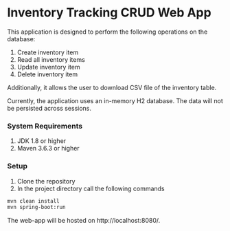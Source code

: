 # Inventory Tracking CRUD Web App
This application is designed to perform the following operations on the database:
1. Create inventory item
2. Read all inventory items
3. Update inventory item
4. Delete inventory item

Additionally, it allows the user to download CSV file of the inventory table.

Currently, the application uses an in-memory H2 database. The data will not be persisted across sessions.

### System Requirements
1. JDK 1.8 or higher
2. Maven 3.6.3 or higher

### Setup
1. Clone the repository
2. In the project directory call the following commands
```bash
mvn clean install
mvn spring-boot:run
```
The web-app will be hosted on http://localhost:8080/.
